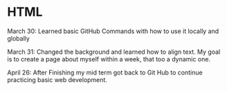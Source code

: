 # HTML

March 30: Learned basic GitHub Commands with how to use it locally and globally

March 31: Changed the background and learned how to align text. My goal is to create a page about myself within a week, that too a dynamic one.

April 26: After Finishing my mid term got back to Git Hub to continue practicing basic web development.